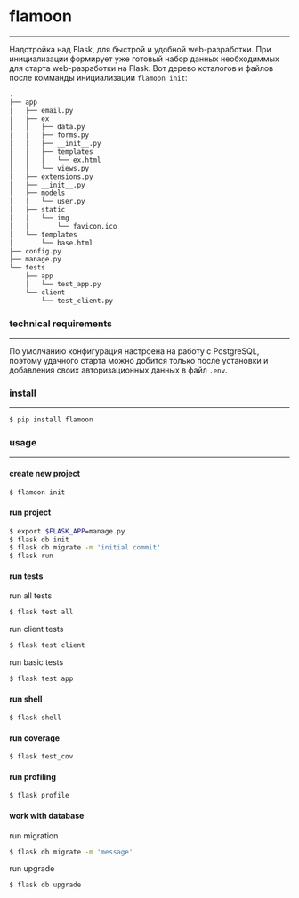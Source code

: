 # flamoon
------

Надстройка над Flask, для быстрой и удобной web-разработки. При инициализации
формирует уже готовый набор данных необходиммых для старта web-разработки на
Flask.
Вот дерево коталогов и файлов после комманды инициализации `flamoon init`:

```bash
.
├── app
│   ├── email.py
│   ├── ex
│   │   ├── data.py
│   │   ├── forms.py
│   │   ├── __init__.py
│   │   ├── templates
│   │   │   └── ex.html
│   │   └── views.py
│   ├── extensions.py
│   ├── __init__.py
│   ├── models
│   │   └── user.py
│   ├── static
│   │   └── img
│   │       └── favicon.ico
│   └── templates
│       └── base.html
├── config.py
├── manage.py
└── tests
    ├── app
    │   └── test_app.py
    └── client
        └── test_client.py
```


### technical requirements
------

По умолчанию конфигурация настроена на работу с PostgreSQL, поэтому удачного
старта можно добится только после установки и добавления своих авторизационных
данных в файл `.env`.


### install
------

```bash
$ pip install flamoon
```

### usage
------
#### create new project

```bash
$ flamoon init
```

#### run project

```bash
$ export $FLASK_APP=manage.py
$ flask db init
$ flask db migrate -m 'initial commit'
$ flask run
```

#### run tests

run all tests
```bash
$ flask test all
```

run client tests
```bash
$ flask test client
```

run basic tests
```bash
$ flask test app
```


#### run shell

```bash
$ flask shell
```


#### run coverage

```bash
$ flask test_cov
```


#### run profiling

```bash
$ flask profile
```


#### work with database

run migration
```bash
$ flask db migrate -m 'message'
```

run upgrade
```bash
$ flask db upgrade
```